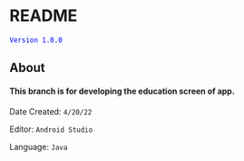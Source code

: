 # README #
<span style="color:blue">`Version 1.0.0`</span>
## About ##
#### This branch is for developing the education screen of app. ####
Date Created: `4/20/22`

Editor: `Android Studio`

Language: `Java`